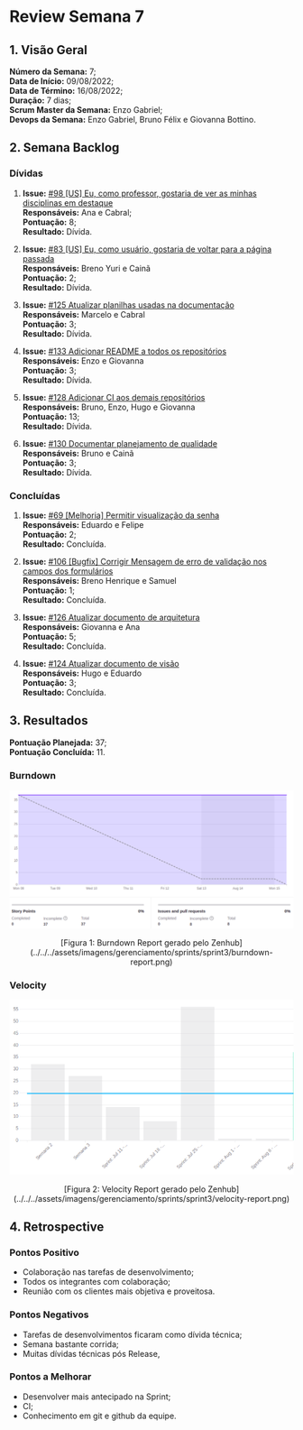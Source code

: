 # Review Semana 7

## 1. Visão Geral
**Número da Semana:** 7;<br>
**Data de Início:** 09/08/2022;<br>
**Data de Término:** 16/08/2022;<br>
**Duração:** 7 dias;<br>
**Scrum Master da Semana:** Enzo Gabriel;<br>
**Devops da Semana:** Enzo Gabriel, Bruno Félix e Giovanna Bottino.<br>

## 2. Semana Backlog

### Dívidas

1. **Issue:** [#98 [US] Eu, como professor, gostaria de ver as minhas disciplinas em destaque](https://github.com/fga-eps-mds/2022-1-PUMA-Doc/issues/98)<br>
**Responsáveis:** Ana e Cabral;<br>
**Pontuação:** 8;<br>
**Resultado:** <span class="tarefa-divida">Dívida</span>.

2. **Issue:** [#83 [US] Eu, como usuário, gostaria de voltar para a página passada](https://github.com/fga-eps-mds/2022-1-PUMA-Doc/issues/83)<br>
**Responsáveis:** Breno Yuri e Cainã<br>
**Pontuação:** 2;<br>
**Resultado:** <span class="tarefa-divida">Dívida</span>.

3. **Issue:** [#125 Atualizar planilhas usadas na documentação](https://github.com/fga-eps-mds/2022-1-PUMA-Doc/issues/125)<br>
**Responsáveis:** Marcelo e Cabral<br>
**Pontuação:** 3;<br>
**Resultado:** <span class="tarefa-divida">Dívida</span>.

4. **Issue:** [#133 Adicionar README a todos os repositórios](https://github.com/fga-eps-mds/2022-1-PUMA-Doc/issues/133)<br>
**Responsáveis:** Enzo e Giovanna<br>
**Pontuação:** 3;<br>
**Resultado:** <span class="tarefa-divida">Dívida</span>.

5. **Issue:** [#128 Adicionar CI aos demais repositórios](https://github.com/fga-eps-mds/2022-1-PUMA-Doc/issues/128)<br>
**Responsáveis:** Bruno, Enzo, Hugo e Giovanna<br>
**Pontuação:** 13;<br>
**Resultado:** <span class="tarefa-divida">Dívida</span>.

7. **Issue:** [#130 Documentar planejamento de qualidade](https://github.com/fga-eps-mds/2022-1-PUMA-Doc/issues/130)<br>
**Responsáveis:** Bruno e Cainã<br>
**Pontuação:** 3;<br>
**Resultado:** <span class="tarefa-divida">Dívida</span>.

### Concluídas

1. **Issue:** [#69 [Melhoria] Permitir visualização da senha](https://github.com/fga-eps-mds/2022-1-PUMA-Doc/issues/69)<br>
**Responsáveis:** Eduardo e Felipe<br>
**Pontuação:** 2;<br>
**Resultado:** <span class="tarefa-concluida">Concluída</span>.

2. **Issue:** [#106 [Bugfix] Corrigir Mensagem de erro de validação nos campos dos formulários](https://github.com/fga-eps-mds/2022-1-PUMA-Doc/issues/106)<br>
**Responsáveis:** Breno Henrique e Samuel<br>
**Pontuação:** 1;<br>
**Resultado:** <span class="tarefa-concluida">Concluída</span>.

3. **Issue:** [#126 Atualizar documento de arquitetura](https://github.com/fga-eps-mds/2022-1-PUMA-Doc/issues/126)<br>
**Responsáveis:** Giovanna e Ana<br>
**Pontuação:** 5;<br>
**Resultado:** <span class="tarefa-concluida">Concluída</span>.

4. **Issue:** [#124 Atualizar documento de visão](https://github.com/fga-eps-mds/2022-1-PUMA-Doc/issues/124)<br>
**Responsáveis:** Hugo e Eduardo<br>
**Pontuação:** 3;<br>
**Resultado:** <span class="tarefa-concluida">Concluída</span>.


## 3. Resultados

**Pontuação Planejada:** 37;<br>
**Pontuação Concluída:** 11.<br>

### Burndown
![Burndown Report](../../../assets/imagens/gerenciamento/sprints/sprint3/burndown-report.png)
<center>[Figura 1: Burndown Report gerado pelo Zenhub](../../../assets/imagens/gerenciamento/sprints/sprint3/burndown-report.png)</center>

### Velocity
![Velocity Report](../../../assets/imagens/gerenciamento/sprints/sprint3/velocity-report.png)
<center>[Figura 2: Velocity Report gerado pelo Zenhub](../../../assets/imagens/gerenciamento/sprints/sprint3/velocity-report.png)</center>


## 4. Retrospective

### Pontos Positivo

- Colaboração nas tarefas de desenvolvimento;
- Todos os integrantes com colaboração;
- Reunião com os clientes mais objetiva e proveitosa.

### Pontos Negativos

- Tarefas de desenvolvimentos ficaram como dívida técnica;
- Semana bastante corrida;
- Muitas dívidas técnicas pós Release,

### Pontos a Melhorar

- Desenvolver mais antecipado na Sprint;
- CI;
- Conhecimento em git e github da equipe.